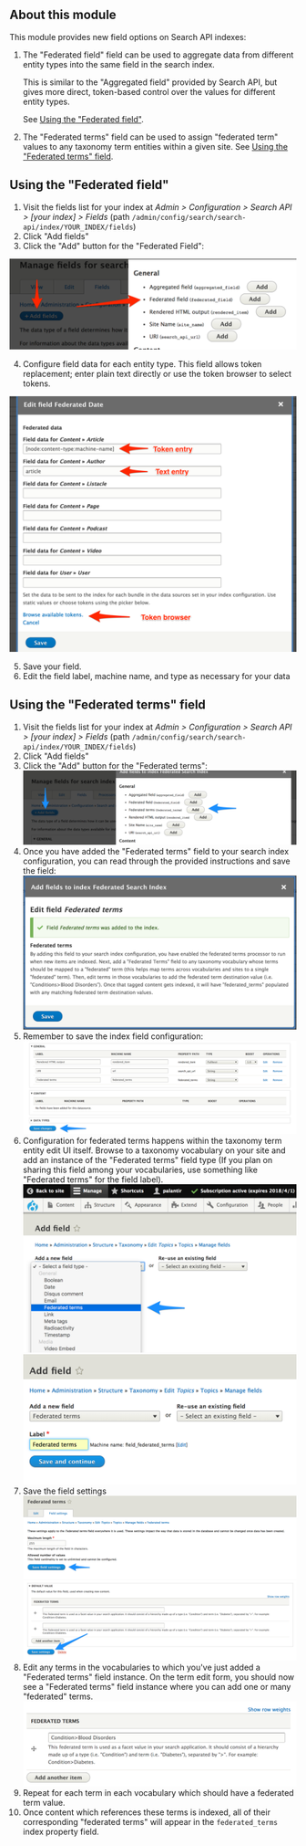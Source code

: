 ## About this module

This module provides new field options on Search API indexes:

1. The "Federated field" field can be used to aggregate data from different entity types into the same field in the search index.

    This is similar to the "Aggregated field" provided by Search API, but gives more direct, token-based control over the values for different entity types.
    
    See [Using the "Federated field"](#using-the-federated-field).
1. The "Federated terms" field can be used to assign "federated term" values to any taxonomy term entities within a given site.  See [Using the "Federated terms" field](#using-the-federated-terms-field).

## Using the "Federated field"

1. Visit the fields list for your index at _Admin > Configuration > Search API > [your index] > Fields_ (path `/admin/config/search/search-api/index/YOUR_INDEX/fields`)
2. Click "Add fields"
3. Click the "Add" button for the "Federated Field":

  <img src="images/add_federated_field.png" />
  
4. Configure field data for each entity type. This field allows token replacement; enter plain text directly or use the token browser to select tokens.

  <img src="images/edit_federated_field.png" />
  
5. Save your field.
6. Edit the field label, machine name, and type as necessary for your data

## Using the "Federated terms" field

1. Visit the fields list for your index at _Admin > Configuration > Search API > [your index] > Fields_ (path `/admin/config/search/search-api/index/YOUR_INDEX/fields`)
1. Click "Add fields"
1. Click the "Add" button for the "Federated terms":
    <img src="images/add_federated_terms.png" /> 
1. Once you have added the "Federated terms" field to your search index configuration, you can read through the provided instructions and save the field:
    <img src="images/confirmation_added_federated_terms.png" />
1. Remember to save the index field configuration:
    <img src="images/save_index_field_config.png" /> 
1. Configuration for federated terms happens within the taxonomy term entity edit UI itself.  Browse to a taxonomy vocabulary on your site and add an instance of the "Federated terms" field type (If you plan on sharing this field among your vocabularies, use something like "Federated terms" for the field label).
    <img src="images/add_federated_terms_to_vocabulary.png" />
    <img src="images/add_federated_term_field_label.png" />
1. Save the field settings
    <img src="images/add_federated_field_settings_save.png" />
    <img src="images/add_federated_field_save_settings_2.png" />
1. Edit any terms in the vocabularies to which you've just added a "Federated terms" field instance.  On the term edit form, you should now see a "Federated terms" field instance where you can add one or many "federated" terms.
    <img src="images/add_federated_term_to_term.png" />
1. Repeat for each term in each vocabulary which should have a federated term value.
1. Once content which references these terms is indexed, all of their corresponding "federated terms" will appear in the `federated_terms` index property field.

